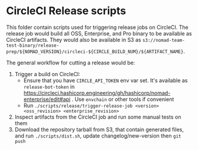 # CircleCI Release scripts

This folder contain scripts used for triggering release jobs on CircleCI.  The release job would build all OSS, Enterprise, and Pro binary to be available as CircleCI artifacts.  They would also be available in S3 as `s3://nomad-team-test-binary/release-prep/${NOMAD_VERSION}/circleci-${CIRCLE_BUILD_NUM}/${ARTIFACT_NAME}`.

The general workflow for cutting a release would be:

1. Trigger a build on CircleCI:
   * Ensure that you have `CIRCLE_API_TOKEN` env var set.  It's available as `release-bot-token` in https://circleci.hashicorp.engineering/gh/hashicorp/nomad-enterprise/edit#api .  Use `envchain` or other tools if convenient
   * Run `./scripts/release/trigger-release-job <version> <oss_revision> <enterprise_revision>`
2. Inspect artifacts from the CircleCI job and run some manual tests on them
3. Download the repository tarball from S3, that contain generated files, and run `./scripts/dist.sh`, update changelog/new-version then `git push`

